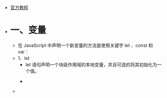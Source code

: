 - [官方教程](https://developer.mozilla.org/zh-CN/docs/Web/JavaScript/A_re-introduction_to_JavaScript)
- # 一、变量
	- 在 JavaScript 中声明一个新变量的方法是使用关键字 let 、const 和 var：
	- 1、let
		- let 语句声明一个块级作用域的本地变量，并且可选的将其初始化为一个值。
		- ```
		  ```
	-